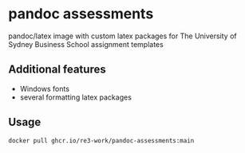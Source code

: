 # pandoc assessments

pandoc/latex image with custom latex packages for The University of Sydney Business School assignment templates

## Additional features

- Windows fonts
- several formatting latex packages

## Usage

`docker pull ghcr.io/re3-work/pandoc-assessments:main`